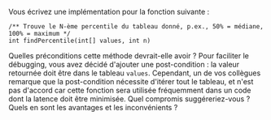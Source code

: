 Vous écrivez une implémentation pour la fonction suivante :

```
/** Trouve le N-ème percentile du tableau donné, p.ex., 50% = médiane, 100% = maximum */
int findPercentile(int[] values, int n)
```

Quelles préconditions cette méthode devrait-elle avoir ?
Pour faciliter le débugging, vous avez décidé d'ajouter une post-condition : la valeur retournée doit être dans le tableau `values`.
Cependant, un de vos collègues remarque que la post-condition nécessite d'itérer tout le tableau, et n'est pas d'accord
car cette fonction sera utilisée fréquemment dans un code dont la latence doit être minimisée. Quel compromis suggéreriez-vous ?
Quels en sont les avantages et les inconvénients ?
